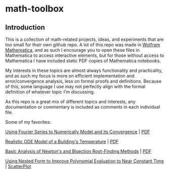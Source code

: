 # math-toolbox

## Introduction
This is a collection of math-related projects, ideas, and experiments that are too small for their own github repo. A lot of this repo was made in [Wolfram Mathematica](https://www.wolfram.com/mathematica/), and as such I encourage you to open these files in Mathematica to access interactive elements, but for those without access to Mathematica I have included static PDF copies of Mathematica notebooks.

My interests in these topics are almost always functionality and practicality, and as such my focus is more on efficient implementation and error/convergence analysis, less on formal proofs and definitions. Because of this, some language I use may not perfectly align with the formal definition of whatever topic I'm discussing.

As this repo is a great mix of different topics and interests, any documentation or commentary is included as comments in each individual file.

Some of my favorites:

[Using Fourier Series to Numerically Model and its Convergence](Modeling/FourierSeriesConvergence.nb) | [PDF](Modeling/FourierSeriesConvergence.pdf)

[Realistic ODE Model of a Building's Temperature](Modeling/TemperatureOfABuildingODE.nb) | [PDF](Modeling/TemperatureOfABuildingODE.pdf)

[Basic Analysis of Newton's and Bisection Root-Finding Methods](RootFindingMethods/NewtonsBisectionMethods.nb) | [PDF](RootFindingMethods/NewtonsBisectionMethods.pdf)

[Using Nested Form to Improve Polynomial Evaluation to Near Constant Time](NestedPolynomialEvaluation.py) | [ScatterPlot](/PolyEvalPyPlot1.png) 
